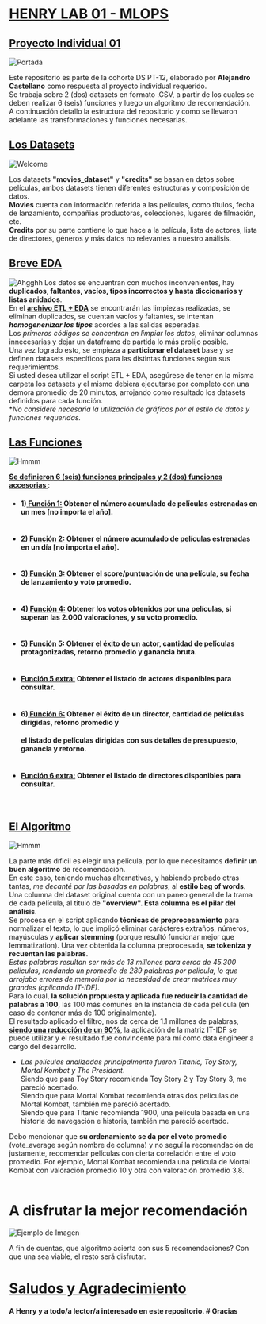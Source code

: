 # <u> HENRY LAB 01 - MLOPS </u>
## <u> Proyecto Individual 01 </u>
![Portada](src/portada.gif)

Este repositorio es parte de la cohorte DS PT-12, elaborado por **Alejandro Castellano** como respuesta al proyecto individual requerido. <br>
Se trabaja sobre 2 (dos) datasets en formato .CSV, a partir de los cuales se deben realizar 6 (seis) funciones y luego un algoritmo de recomendación.<br>
A continuación detallo la estructura del repositorio y como se llevaron adelante las transformaciones y funciones necesarias.<br>

## <u>Los Datasets</u>
![Welcome](src/premios.jpg)

Los datasets **"movies_dataset"** y **"credits"** se basan en datos sobre películas, ambos datasets tienen diferentes estructuras y composición de datos.<br> 
**Movies** cuenta con información referida a las películas, como títulos, fecha de lanzamiento, compañias productoras, colecciones, lugares de filmación, etc.<br>
**Credits** por su parte contiene lo que hace a la película, lista de actores, lista de directores, géneros y más datos no relevantes a nuestro análisis.<br>

## <u>Breve EDA</u>
![Ahgghh](src/pareja4.jpg)
Los datos se encuentran con muchos inconvenientes, hay **duplicados, faltantes, vacíos, tipos incorrectos y hasta diccionarios y listas anidados**.<br>
En el <u>**archivo ETL + EDA**</u> se encontrarán las limpiezas realizadas, se eliminan duplicados, se cuentan vacíos y faltantes, se intentan ***homogenenizar los tipos*** acordes a las salidas esperadas.<br>
Los *primeros códigos se concentran en limpiar los datos*, eliminar columnas innecesarias y dejar un dataframe de partida lo más prolijo posible.<br>
Una vez logrado esto, se empieza a **particionar el dataset** base y se definen datasets específicos para las distintas funciones según sus requerimientos.<br>
Si usted desea utilizar el script ETL + EDA, asegúrese de tener en la misma carpeta los datasets y el mismo debiera ejecutarse por completo con una demora promedio de 20 minutos, arrojando como resultado los datasets definidos para cada función. <br>
**No consideré necesaria la utilización de gráficos por el estilo de datos y funciones requeridas.* <br>

## <u>Las Funciones</u>
![Hmmm](src/pensar.png)

**<u> Se definieron 6 (seis) funciones principales y 2 (dos) funciones accesorias </u>** :

* #### 1)<u> **Función 1:</u> Obtener el número acumulado de películas estrenadas en un mes [no importa el año].** <br><br>
* #### 2)<u> **Función 2:</u> Obtener el número acumulado de películas estrenadas en un día [no importa el año].**<br><br>
* #### 3)<u> **Función 3:</u> Obtener el score/puntuación de una película, su fecha de lanzamiento y voto promedio.**<br><br>
* #### 4)<u> **Función 4:</u> Obtener los votos obtenidos por una películas, si superan las 2.000 valoraciones, y su voto promedio.**<br><br>
* #### 5)<u> **Función 5:</u> Obtener el éxito de un actor, cantidad de películas protagonizadas, retorno promedio y ganancia bruta.**<br><br>
* #### <u> **Función 5 extra:</u> Obtener el listado de actores disponibles para consultar.**<br><br>
* #### 6)<u> **Función 6:</u> Obtener el éxito de un director, cantidad de películas dirigidas, retorno promedio y**
  #### **el listado de películas dirigidas con sus detalles de presupuesto, ganancia y retorno.**<br><br>
* #### <u> **Función 6 extra:</u> Obtener el listado de directores disponibles para consultar.**<br>
<br>

## <u>El Algoritmo</u>
![Hmmm](src/what.png)

La parte más díficil es elegir una película, por lo que necesitamos **definir un buen algoritmo** de recomendación.<br>
En este caso, teniendo muchas alternativas, y habiendo probado otras tantas, *me decanté por las basadas en palabras*, al **estilo bag of words**.<br>
Una columna del dataset original cuenta con un paneo general de la trama de cada película, al título de **"overview". Esta columna es el pilar del análisis**.<br>
Se procesa en el script aplicando **técnicas de preprocesamiento** para normalizar el texto, lo que implicó eliminar carácteres extraños, números, mayúsculas y **aplicar stemming** (porque resultó funcionar mejor que lemmatization). Una vez obtenida la columna preprocesada, **se tokeniza y recuentan las palabras**.<br>
*Estas palabras resultan ser más de 13 millones para cerca de 45.300 películas, rondando un promedio de 289 palabras por película, lo que arrojaba errores de memoria por la necesidad de crear matrices muy grandes (aplicando IT-IDF)*.<br>
Para lo cual, **la solución propuesta y aplicada fue reducir la cantidad de palabras a 100**, las 100 más comunes en la instancia de cada película (en caso de contener más de 100 originalmente).<br>
El resultado aplicado el filtro, nos da cerca de 1.1 millones de palabras, **<u>siendo una reducción de un 90%</u>**, la aplicación de la matriz IT-IDF se puede utilizar y el resultado fue convincente para mí como data engineer a cargo del desarrollo.<br>
* *Las películas analizadas principalmente fueron Titanic, Toy Story, Mortal Kombat y The President*.<br>
Siendo que para Toy Story recomienda Toy Story 2 y Toy Story 3, me pareció acertado.<br>
Siendo que para Mortal Kombat recomienda otras dos películas de Mortal Kombat, también me pareció acertado.<br>
Siendo que para Titanic recomienda 1900, una película basada en una historia de navegación e historia, también me pareció acertado.<br>

Debo mencionar que **su ordenamiento se da por el voto promedio** (vote_average según nombre de columna) y no seguí la recomendación de justamente, recomendar películas con cierta correlación entre el voto promedio. Por ejemplo, Mortal Kombat recomienda una película de Mortal Kombat con valoración promedio 10 y otra con valoración promedio 3,8.<br>
<br>

# A disfrutar la mejor recomendación
![Ejemplo de Imagen](src/publico3.jpg)

A fin de cuentas, que algoritmo acierta con sus 5 recomendaciones? Con que una sea viable, el resto será disfrutar.

# <u> Saludos y Agradecimiento</u>
#### **A Henry y a todo/a lector/a interesado en este repositorio**. # Gracias

